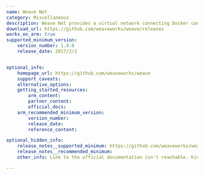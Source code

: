 ```yaml
---
name: Weave Net
category: Miscellaneous
description: Weave Net provides a virtual network connecting Docker containers across multiple hosts, enabling automatic discovery.
download_url: https://github.com/weaveworks/weave/releases
works_on_arm: true
supported_minimum_version:
    version_number: 1.9.0
    release_date: 2017/2/2


optional_info:
    homepage_url: https://github.com/weaveworks/weave
    support_caveats:
    alternative_options:
    getting_started_resources:
        arm_content:
        partner_content:
        official_docs:
    arm_recommended_minimum_version:
        version_number:
        release_date:
        reference_content:

optional_hidden_info:
    release_notes__supported_minimum: https://github.com/weaveworks/weave/releases/tag/v1.9.0
    release_notes__recommended_minimum:
    other_info: Link to the official documentation isn't reachable. Kindly consider [this](https://www.weave.works/docs/net/latest/install/installing-weave).

---
```

